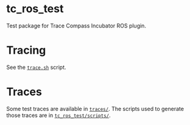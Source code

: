 # tc_ros_test

Test package for Trace Compass Incubator ROS plugin.

# Tracing

See the [`trace.sh`](./tc_ros_test/scripts/trace.sh) script.

# Traces

Some test traces are available in [`traces/`](./traces/). The scripts used to generate those traces are in [`tc_ros_test/scripts/`](./tc_ros_test/scripts/).

